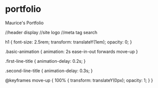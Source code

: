 # portfolio
 Maurice's Portfolio


//header display
//site logo
//meta tag search


h1 {
  font-size: 2.5rem;
  transform: translateY(1em);
  opacity: 0;
}

.basic-animation {
  animation: 2s ease-in-out forwards move-up
}

.first-line-title {
  animation-delay: 0.2s;
}

.second-line-title {
  animation-delay: 0.3s;
}

@keyframes move-up {
  100% {
    transform: translateY(0px);
    opacity: 1;
  }
}